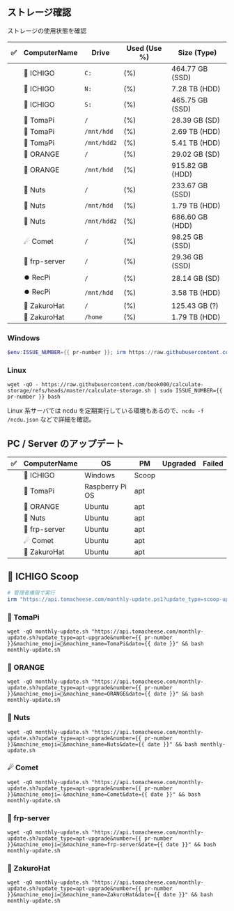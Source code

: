## ストレージ確認

ストレージの使用状態を確認

| ✅ | ComputerName | Drive | Used (Use %) | Size (Type) |
| :-: | - | - | - | - |
|  | 🍓 ICHIGO | `C:` |  (%) | 464.77 GB (SSD) | <!-- calculate-storage#ICHIGO#C: -->
|  | 🍓 ICHIGO | `N:` |  (%) | 7.28 TB (HDD) | <!-- calculate-storage#ICHIGO#N: -->
|  | 🍓 ICHIGO | `S:` |  (%) | 465.75 GB (SSD) | <!-- calculate-storage#ICHIGO#S: -->
|  | 🥧 TomaPi | `/` |  (%) | 28.39 GB (SD) | <!-- calculate-storage#tomapi#/ -->
|  | 🥧 TomaPi | `/mnt/hdd` |  (%) | 2.69 TB (HDD) | <!-- calculate-storage#tomapi#/mnt/hdd -->
|  | 🥧 TomaPi | `/mnt/hdd2` |  (%) | 5.41 TB (HDD) | <!-- calculate-storage#tomapi#/mnt/hdd2 -->
|  | 🍊 ORANGE | `/` |  (%) | 29.02 GB (SD) | <!-- calculate-storage#ORANGE#/ -->
|  | 🍊 ORANGE | `/mnt/hdd` |  (%) | 915.82 GB (HDD) | <!-- calculate-storage#ORANGE#/mnt/hdd -->
|  | 🥜 Nuts | `/` |  (%) | 233.67 GB (SSD) | <!-- calculate-storage#nuts#/ -->
|  | 🥜 Nuts | `/mnt/hdd` |  (%) | 1.79 TB (HDD) | <!-- calculate-storage#nuts#/mnt/hdd -->
|  | 🥜 Nuts | `/mnt/hdd2` |  (%) | 686.60 GB (HDD) | <!-- calculate-storage#nuts#/mnt/hdd2 -->
|  | ☄ Comet | `/` |  (%) | 98.25 GB (SSD) | <!-- calculate-storage#Comet3#/ -->
|  | 🌉 frp-server | `/` |  (%) | 29.36 GB (SSD) | <!-- calculate-storage#frp-server#/ -->
|  | ⏺️ RecPi | `/` |  (%) | 28.14 GB (SD) | <!-- calculate-storage#recpi#/ -->
|  | ⏺️ RecPi | `/mnt/hdd` |  (%) | 3.58 TB (HDD) | <!-- calculate-storage#recpi#/mnt/hdd -->
|  | 👒 ZakuroHat | `/` |  (%) | 125.43 GB (?) | <!-- calculate-storage#zh-2#/ -->
|  | 👒 ZakuroHat | `/home` |  (%) | 1.79 TB (HDD) | <!-- calculate-storage#zh-2#/home -->

### Windows

```powershell
$env:ISSUE_NUMBER={{ pr-number }}; irm https://raw.githubusercontent.com/book000/calculate-storage/refs/heads/master/calculate-storage.ps1 | iex
```

### Linux

```shell
wget -qO - https://raw.githubusercontent.com/book000/calculate-storage/refs/heads/master/calculate-storage.sh | sudo ISSUE_NUMBER={{ pr-number }} bash
```

Linux 系サーバでは ncdu を定期実行している環境もあるので、`ncdu -f /ncdu.json` などで詳細を確認。  

## PC / Server のアップデート

| ✅ | ComputerName | OS | PM | Upgraded | Failed |
| :-: | - | - | - | - | - |
|  | 🍓 ICHIGO | Windows | Scoop |  |  | <!-- update-softwares#ICHIGO#scoop -->
|  | 🥧 TomaPi | Raspberry Pi OS | apt |  | <!-- update-softwares#tomapi#apt -->
|  | 🍊 ORANGE | Ubuntu | apt |  |  | <!-- update-softwares#ORANGE#apt -->
|  | 🥜 Nuts | Ubuntu | apt |  |  | <!-- update-softwares#nuts#apt -->
|  | 🌉 frp-server | Ubuntu | apt |  |  | <!-- update-softwares#frp-server#apt -->
|  | ☄ Comet | Ubuntu | apt |  |  | <!-- update-softwares#Comet3#apt -->
|  | 👒 ZakuroHat | Ubuntu | apt |  |  | <!-- update-softwares#zh-2#apt -->

## 🍓 ICHIGO Scoop

```powershell
# 管理者権限で実行
irm "https://api.tomacheese.com/monthly-update.ps1?update_type=scoop-update&number={{ pr-number }}&machine_emoji=🍓&machine_name=ICHIGO&date={{ date }}" | iex
```

### 🥧 TomaPi

```shell
wget -qO monthly-update.sh "https://api.tomacheese.com/monthly-update.sh?update_type=apt-upgrade&number={{ pr-number }}&machine_emoji=🥧&machine_name=TomaPi&date={{ date }}" && bash monthly-update.sh
```

### 🍊 ORANGE

```shell
wget -qO monthly-update.sh "https://api.tomacheese.com/monthly-update.sh?update_type=apt-upgrade&number={{ pr-number }}&machine_emoji=🍊&machine_name=ORANGE&date={{ date }}" && bash monthly-update.sh
```

### 🥜 Nuts

```shell
wget -qO monthly-update.sh "https://api.tomacheese.com/monthly-update.sh?update_type=apt-upgrade&number={{ pr-number }}&machine_emoji=🥜&machine_name=Nuts&date={{ date }}" && bash monthly-update.sh
```

### ☄ Comet

```shell
wget -qO monthly-update.sh "https://api.tomacheese.com/monthly-update.sh?update_type=apt-upgrade&number={{ pr-number }}&machine_emoji=☄&machine_name=Comet&date={{ date }}" && bash monthly-update.sh
```

### 🌉 frp-server

```shell
wget -qO monthly-update.sh "https://api.tomacheese.com/monthly-update.sh?update_type=apt-upgrade&number={{ pr-number }}&machine_emoji=🌉&machine_name=frp-server&date={{ date }}" && bash monthly-update.sh
```

### 👒 ZakuroHat

```shell
wget -qO monthly-update.sh "https://api.tomacheese.com/monthly-update.sh?update_type=apt-upgrade&number={{ pr-number }}&machine_emoji=👒&machine_name=ZakuroHat&date={{ date }}" && bash monthly-update.sh
```
